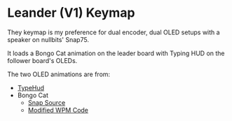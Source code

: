 # Leander (V1) Keymap

They keymap is my preference for dual encoder, dual OLED setups with a speaker on nullbits' Snap75.

It loads a Bongo Cat animation on the leader board with Typing HUD on the follower board's OLEDs.

The two OLED animations are from:
- [TypeHud](https://github.com/nullbitsco/snap/tree/main/keymaps/typehud)
- Bongo Cat
  - [Snap Source](https://github.com/nullbitsco/snap/tree/main/keymaps/bongo_reactive)
  - [Modified WPM Code](https://github.com/nwii/oledbongocat)